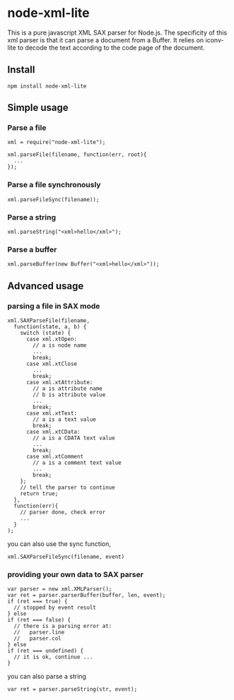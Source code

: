 # node-xml-lite

This is a pure javascript XML SAX parser for Node.js.
The specificity of this xml parser is that it can parse a document from a Buffer.
It relies on iconv-lite to decode the text according to the code page of the document.

## Install

    npm install node-xml-lite

## Simple usage
    
### Parse a file 
 
    xml = require("node-xml-lite");
    
    xml.parseFile(filename, function(err, root){
      ...
    });
    
### Parse a file synchronously

    xml.parseFileSync(filename));
    
### Parse a string

    xml.parseString("<xml>hello</xml>");

### Parse a buffer

    xml.parseBuffer(new Buffer("<xml>hello</xml>"));

## Advanced usage

### parsing a file in SAX mode

    xml.SAXParseFile(filename,
      function(state, a, b) {
        switch (state) {
          case xml.xtOpen:
            // a is node name
            ...
            break;
          case xml.xtClose
            ...
            break;
          case xml.xtAttribute:
            // a is attribute name
            // b is attribute value
            ...
            break;
          case xml.xtText:
            // a is a text value
            break;
          case xml.xtCData:
            // a is a CDATA text value
            ...
            break;
          case xml.xtComment
            // a is a comment text value
            ...
            break;
        };
        // tell the parser to continue
        return true;
      },
      function(err){
        // parser done, check error
        ...
      }
    );
    
you can also use the sync function, 

    xml.SAXParseFileSync(filename, event)
    
### providing your own data to SAX parser

    var parser = new xml.XMLParser();
    var ret = parser.parserBuffer(buffer, len, event);
    if (ret === true) {
      // stopped by event result
    } else
    if (ret === false) {
      // there is a parsing error at:
      //   parser.line 
      //   parser.col
    } else
    if (ret === undefined) {
      // it is ok, continue ...
    }

you can also parse a string

    var ret = parser.parseString(str, event);